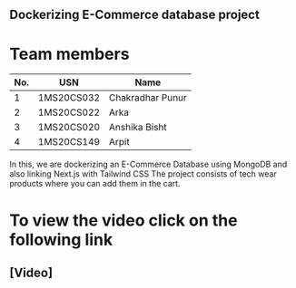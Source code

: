 ## Dockerizing E-Commerce database project

# Team members

| No. | USN | Name |
|---|------------|----------------|
| 1 | 1MS20CS032 | Chakradhar Punur |
| 2 | 1MS20CS022 | Arka |
| 3 | 1MS20CS020 | Anshika Bisht |
| 4 | 1MS20CS149 | Arpit |

In this, we are dockerizing an E-Commerce Database using MongoDB and also linking Next.js with Tailwind CSS
The project consists of tech wear products where you can add them in the cart.

# To view the video click on the following link

## [Video] 
